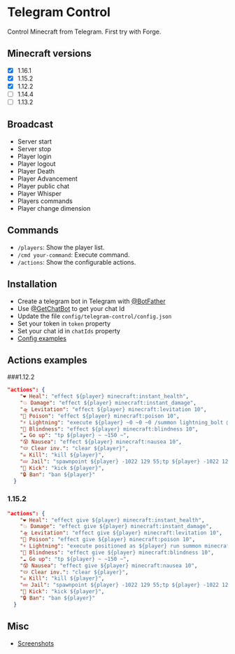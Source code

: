 # Telegram Control

Control Minecraft from Telegram. First try with Forge.

## Minecraft versions
- [x] 1.16.1
- [x] 1.15.2
- [x] 1.12.2
- [ ] 1.14.4
- [ ] 1.13.2

## Broadcast
* Server start
* Server stop
* Player login
* Player logout
* Player Death
* Player Advancement
* Player public chat
* Player Whisper
* Players commands
* Player change dimension

## Commands
* `/players`: Show the player list.
* `/cmd your-command`: Execute command.
* `/actions`: Show the configurable actions.

## Installation
* Create a telegram bot in Telegram with [@BotFather](https://telegram.me/BotFather "@BotFather")
* Use [@GetChatBot](https://telegram.me/GetChatBot "@GetChatBot") to get your chat Id
* Update the file `config/telegram-control/config.json`
* Set your token in `token` property
* Set your chat id in `chatIds` property
* [Config examples](https://github.com/jsaneu/telegram-control/tree/master/assets/config-examples)

## Actions examples
###1.12.2
```json
"actions": {
    "❤ Heal": "effect ${player} minecraft:instant_health",
    "💥 Damage": "effect ${player} minecraft:instant_damage",
    "🛸 Levitation": "effect ${player} minecraft:levitation 10",
    "🤢 Poison": "effect ${player} minecraft:poison 10",
    "⚡ Lightning": "execute ${player} ~0 ~0 ~0 /summon lightning_bolt @p",
    "🙈 Blindness": "effect ${player} minecraft:blindness 10",
    "☁ Go up": "tp ${player} ~ ~150 ~",
    "😵 Nausea": "effect ${player} minecraft:nausea 10",
    "🩲 Clear inv.": "clear ${player}",
    "☠ Kill": "kill ${player}",
    "💤 Jail": "spawnpoint ${player} -1022 129 55;tp ${player} -1022 129 55",
    "🦶 Kick": "kick ${player}",
    "🔒 Ban": "ban ${player}"
  }
```
### 1.15.2
```json
"actions": {
    "❤ Heal": "effect give ${player} minecraft:instant_health",
    "💥 Damage": "effect give ${player} minecraft:instant_damage",
    "🛸 Levitation": "effect give ${player} minecraft:levitation 10",
    "🤢 Poison": "effect give ${player} minecraft:poison 10",
    "⚡ Lightning": "execute positioned as ${player} run summon minecraft:lightning_bolt",
    "🙈 Blindness": "effect give ${player} minecraft:blindness 10",
    "☁ Go up": "tp ${player} ~ ~150 ~",
    "😵 Nausea": "effect give ${player} minecraft:nausea 10",
    "🩲 Clear inv.": "clear ${player}",
    "☠ Kill": "kill ${player}",
    "💤 Jail": "spawnpoint ${player} -1022 129 55;tp ${player} -1022 129 55",
    "🦶 Kick": "kick ${player}",
    "🔒 Ban": "ban ${player}"
  }
```
## Misc
* [Screenshots](https://github.com/jsaneu/telegram-control/tree/master/assets/images/screenshots)

